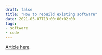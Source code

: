 ```yaml
---
draft: false
title: "How to rebuild existing software"
date: 2021-05-07T13:00:00+02:00
tags:
- software
- code
---
```


[Article here](https://selleo.com/blog/fixing-and-updating-legacy-code?utm_source=qbart.dev&utm_campaign=qbart.dev).
